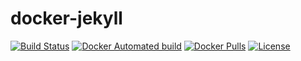 # docker-jekyll

[![Build Status](https://travis-ci.org/mtlynch/docker-jekyll.svg?branch=master)](https://travis-ci.org/mtlynch/docker-jekyll) [![Docker Automated build](https://img.shields.io/docker/automated/mtlynch/jekyll.svg?maxAge=2592000)](https://hub.docker.com/r/mtlynch/jekyll/) [![Docker Pulls](https://img.shields.io/docker/pulls/mtlynch/jekyll.svg?maxAge=604800)](https://hub.docker.com/r/mtlynch/jekyll/) [![License](http://img.shields.io/:license-mit-blue.svg?style=flat-square)](LICENSE)

